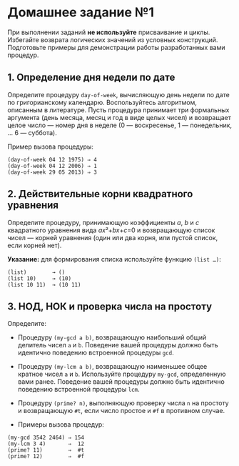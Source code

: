 # Домашнее задание №1

При выполнении заданий **не используйте** присваивание и циклы. Избегайте возврата логических значений из условных конструкций. Подготовьте примеры для демонстрации работы разработанных вами процедур.

## 1. Определение дня недели по дате

Определите процедуру `day-of-week`, вычисляющую день недели по дате по григорианскому календарю. Воспользуйтесь алгоритмом, описанным в литературе. Пусть процедура принимает три формальных аргумента (день месяца, месяц и год в виде целых чисел) и возвращает целое число — номер дня в неделе (0 — воскресенье, 1 — понедельник, ... 6 — суббота).

Пример вызова процедуры:

```
(day-of-week 04 12 1975) ⇒ 4
(day-of-week 04 12 2006) ⇒ 1
(day-of-week 29 05 2013) ⇒ 3
```

## 2. Действительные корни квадратного уравнения

Определите процедуру, принимающую коэффициенты *a*, *b* и *c* квадратного уравнения вида *ax*²+*bx*+*c*=0 и возвращающую список чисел &mdash; корней уравнения (один или два корня, или пустой список, если корней нет).

**Указание:** для формирования списка используйте функцию `(list …)`:

```
(list)        → ()
(list 10)     → (10)
(list 10 11)  → (10 11)
```

## 3. НОД, НОК и проверка числа на простоту

Определите:

*  Процедуру `(my-gcd a b)`, возвращающую наибольший общий делитель чисел `a` и `b`. Поведение вашей процедуры должно быть идентично поведению встроенной процедуры `gcd`.

*  Процедуру `(my-lcm a b)`, возвращающую наименьшее общее кратное чисел `a` и `b`. Используйте процедуру `my-gcd`, определенную вами ранее. Поведение вашей процедуры должно быть идентично поведению встроенной процедуры `lcm`.

*  Процедуру `(prime? n)`, выполняющую проверку числа `n` на простоту и возвращающую `#t`, если число простое и `#f` в противном случае.

*  Примеры вызова процедур:

```
(my-gcd 3542 2464) ⇒ 154
(my-lcm 3 4)       ⇒  12
(prime? 11)        ⇒  #t
(prime? 12)        ⇒  #f
```